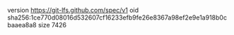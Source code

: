 version https://git-lfs.github.com/spec/v1
oid sha256:1ce770d08016d532607cf16233efb9fe26e8367a98ef2e9e1a918b0cbaaea8a8
size 7426
